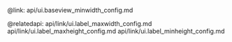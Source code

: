 @link: api/ui.baseview_minwidth_config.md

@relatedapi:
    api/link/ui.label_maxwidth_config.md
    api/link/ui.label_maxheight_config.md
    api/link/ui.label_minheight_config.md